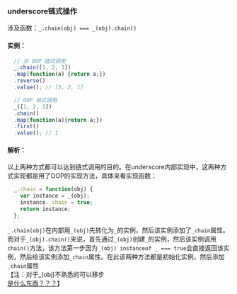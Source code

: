 ### underscore链式操作
涉及函数：`_.chain(obj) === _(obj).chain()`
#### 实例：
```js
  // 非 OOP 链式调用
  _.chain([1, 2, 3])
  .map(function(a) {return a;})
  .reverse()
  .value(); // [3, 2, 1]

  // OOP 链式调用
  _([1, 2, 3])
  .chain()
  .map(function(a){return a;})
  .first()
  .value(); // 1
```
#### 解析：
以上两种方式都可以达到链式调用的目的。在underscore内部实现中，这两种方式实现都是用了OOP的实现方法，具体来看实现函数：
```js
  _.chain = function(obj) {
    var instance = _(obj);
    instance._chain = true;
    return instance;
  };
```
`_.chain(obj)`在内部用`_(obj)`先转化为`_`的实例，然后该实例添加了`_chain`属性。而对于`_(obj).chain()`来说，首先通过`_(obj)`创建`_`的实例，然后该实例调用`chain()`方法，该方法第一步因为`_(obj) instanceof _ === true`会直接返回该实例，然后给该实例添加`_chain`属性。在此该两种方法都是初始化实例，然后添加`_chain`属性  
【注：对于_(obj)不熟悉的可以移步  
[是什么东西？？？](https://github.com/xlshen/underscore/blob/master/underscore中的_是弄啥的.md)】
